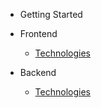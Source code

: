 * Getting Started

* Frontend 
    - [Technologies](frontend-tech.md)

* Backend 
    - [Technologies](backend-tech.md)
